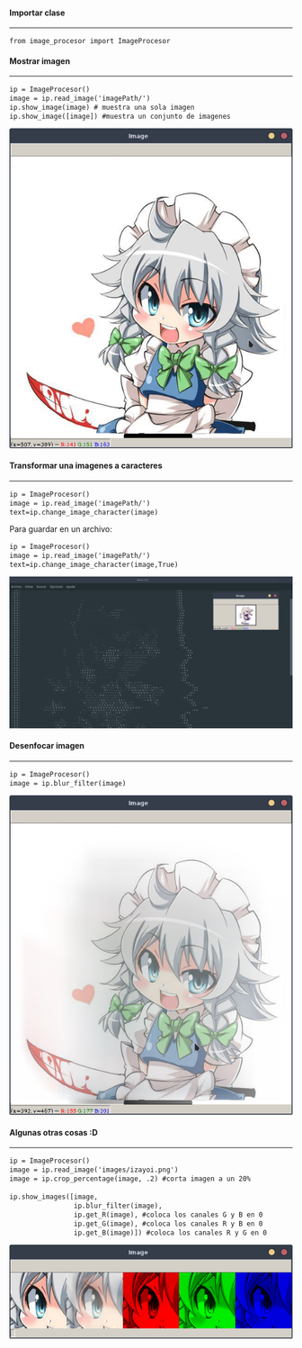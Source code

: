 #### Importar clase

---
~~~
from image_procesor import ImageProcesor
~~~

#### Mostrar imagen

---

~~~
ip = ImageProcesor()
image = ip.read_image('imagePath/')
ip.show_image(image) # muestra una sola imagen
ip.show_image([image]) #muestra un conjunto de imagenes
~~~

![imagen 1](src/images/Captura%20de%20pantalla_2020-06-20_08-48-56.png)

#### Transformar una imagenes a caracteres

---

~~~
ip = ImageProcesor()
image = ip.read_image('imagePath/')
text=ip.change_image_character(image)
~~~

Para guardar en un archivo:

~~~
ip = ImageProcesor()
image = ip.read_image('imagePath/')
text=ip.change_image_character(image,True)
~~~

![imagen 1](src/images/Captura%20de%20pantalla_2020-06-18_21-33-39.png)

#### Desenfocar imagen

---

~~~
ip = ImageProcesor()
image = ip.blur_filter(image)
~~~


![imagen 1](src/images/Captura%20de%20pantalla_2020-06-19_09-53-08.png)

#### Algunas otras cosas :D

---

~~~
ip = ImageProcesor()
image = ip.read_image('images/izayoi.png')
image = ip.crop_percentage(image, .2) #corta imagen a un 20%

ip.show_images([image,
                ip.blur_filter(image), 
                ip.get_R(image), #coloca los canales G y B en 0
                ip.get_G(image), #coloca los canales R y B en 0
                ip.get_B(image)]) #coloca los canales R y G en 0
~~~

![imagen 1](src/images/Captura%20de%20pantalla_2020-06-20_08-33-56.png)